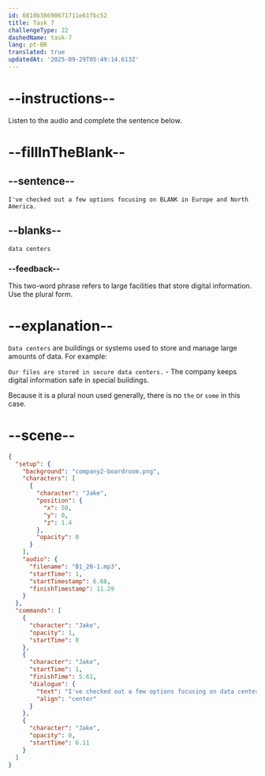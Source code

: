 ```yaml
---
id: 6810b38690671711e61fbc52
title: Task 7
challengeType: 22
dashedName: task-7
lang: pt-BR
translated: true
updatedAt: '2025-09-29T05:49:14.613Z'
---
```


<!-- (audio) Jake: I've checked out a few options focusing on data centers in Europe and North America. -->

# --instructions--

Listen to the audio and complete the sentence below.

# --fillInTheBlank--

## --sentence--

`I've checked out a few options focusing on BLANK in Europe and North America.`

## --blanks--

`data centers`

### --feedback--

This two-word phrase refers to large facilities that store digital information. Use the plural form.

# --explanation--

`Data centers` are buildings or systems used to store and manage large amounts of data. For example:

`Our files are stored in secure data centers.` - The company keeps digital information safe in special buildings.

Because it is a plural noun used generally, there is no `the` or `some` in this case.

# --scene--

```json
{
  "setup": {
    "background": "company2-boardroom.png",
    "characters": [
      {
        "character": "Jake",
        "position": {
          "x": 50,
          "y": 0,
          "z": 1.4
        },
        "opacity": 0
      }
    ],
    "audio": {
      "filename": "B1_20-1.mp3",
      "startTime": 1,
      "startTimestamp": 6.68,
      "finishTimestamp": 11.29
    }
  },
  "commands": [
    {
      "character": "Jake",
      "opacity": 1,
      "startTime": 0
    },
    {
      "character": "Jake",
      "startTime": 1,
      "finishTime": 5.61,
      "dialogue": {
        "text": "I've checked out a few options focusing on data centers in Europe and North America.",
        "align": "center"
      }
    },
    {
      "character": "Jake",
      "opacity": 0,
      "startTime": 6.11
    }
  ]
}
```
